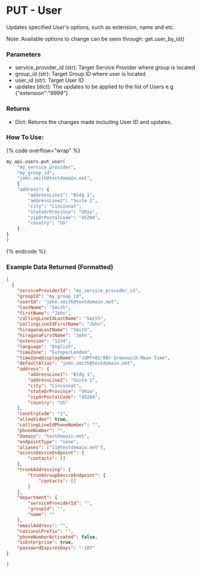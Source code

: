 # PUT - User

Updates specified User's options, such as extension, name and etc.

Note: Available options to change can be seen through: get.user_by_id()

### Parameters&#x20;

* service_provider_id (str): Target Service Provider where group is located
* group_id (str): Target Group ID where user is located
* user_id (str): Target User ID
* updates (dict): The updates to be applied to the list of Users e.g {"extension":"9999"}

### Returns

* Dict: Returns the changes made including User ID and updates.

### How To Use:

{% code overflow="wrap" %}
```python
my_api.users.put_user(
    "my_service_provider",
    "my_group_id", 
    "john.smith@testdomain.net",
    {
    "address": {
        "addressLine1": "Bldg 1",
        "addressLine2": "Suite 2",
        "city": "Cincinnat",
        "stateOrProvince": "Ohio",
        "zipOrPostalCode": "45204",
        "country": "US"
    }
}
)
```
{% endcode %}

### Example Data Returned (Formatted)

```json
[
  {
    "serviceProviderId": "my_service_provider_id",
    "groupId": "my_group_id",
    "userId": "john.smith@testdomain.net",
    "lastName": "Smith",
    "firstName": "John",
    "callingLineIdLastName": "Smith",
    "callingLineIdFirstName": "John",
    "hiraganaLastName": "Smith",
    "hiraganaFirstName": "John",
    "extension": "1234",
    "language": "English",
    "timeZone": "Europe/London",
    "timeZoneDisplayName": "(GMT+01:00) Greenwich Mean Time",
    "defaultAlias": "john.smith@testdomain.net",
    "address": {
        "addressLine1": "Bldg 1",
        "addressLine2": "Suite 2",
        "city": "Cincinnat",
        "stateOrProvince": "Ohio",
        "zipOrPostalCode": "45204",
        "country": "US"
    },
    "countryCode": "1",
    "allowVideo": true,
    "callingLineIdPhoneNumber": "",
    "phoneNumber": "",
    "domain": "testdomain.net",
    "endpointType": "none",
    "aliases": ["11@testdomain.net"],
    "accessDeviceEndpoint": {
        "contacts": []
    },
    "trunkAddressing": {
        "trunkGroupDeviceEndpoint": {
            "contacts": []
        }
    },
    "department": {
        "serviceProviderId": "",
        "groupId": "",
        "name": ""
    },
    "emailAddress": "",
    "nationalPrefix": "",
    "phoneNumberActivated": false,
    "isEnterprise": true,
    "passwordExpiresDays": "-107"
}

]

```
